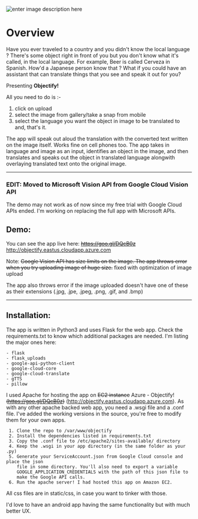 ![enter image description here](https://i.imgur.com/TtgGMEE.png)

Overview
===================
Have you ever traveled to a country and you didn't know the local language ? 
There's some object right in front of you but you don't know what it's called, in the local language.
For example, Beer is called Cerveza in Spanish. How'd a Japanese person know that ? 
What if you could have an assistant that can translate things that you see and speak it out for you?

Presenting **Objectify!**

All you need to do is :- 
 1. click on upload 
 2. select the image from gallery/take a snap from mobile
 3. select the language you want the object in image to be translated
    to 
 and, that's it.

The app will speak out aloud the translation with the converted text written on the image itself.
Works fine on cell phones too.
The app takes in language and image as an input, identifies an object in the image, and then translates and speaks out the object in translated language alongwith overlaying translated text onto the original image.


----------
### EDIT: Moved to Microsoft Vision API from Google Cloud Vision API
The demo may not work as of now since my free trial with Google Cloud APIs ended. I'm working on replacing the full app with Microsoft APIs.

## Demo:
You can see the app live here: ~~https://goo.gl/DQcB0z~~  http://objectify.eastus.cloudapp.azure.com

Note: ~~Google Vision API has size limits on the image. The app throws error when you try uploading image of huge size.~~ fixed with optimization of image upload

The app also throws error if the image uploaded doesn't have one of these as their extensions (.jpg, .jpe, .jpeg, .png, .gif, and .bmp)


----------
## Installation:

The app is written in Python3 and uses Flask for the web app.
Check the requirements.txt to know which additional packages are needed.
I'm listing the major ones here:

    - flask 
    - flask_uploads 
    - google-api-python-client 
    - google-cloud-core
    - google-cloud-translate 
    - gTTS 
    - pillow

I used Apache for hosting the app on ~~EC2 instance~~ Azure - Objectify! ~~(https://goo.gl/DQcB0z)~~ (http://objectify.eastus.cloudapp.azure.com). 
As with any other apache backed web app, you need a .wsgi file and a .conf file.
I've added the working versions in the source, you're free to modify them for your own apps.

     1. Clone the repo to /var/www/objectify 
     2. Install the dependencies listed in requirements.txt 
     3. Copy the .conf file to /etc/apache2/sites-available/ directory 
     4. Keep the .wsgi in your app directory (in the same folder as your .py) 
     5. Generate your ServiceAccount.json from Google Cloud console and place the json
        file in some directory. You'll also need to export a variable
        GOOGLE_APPLICATION_CREDENTIALS with the path of this json file to
        make the Google API calls.
     6. Run the apache server! I had hosted this app on Amazon EC2.

All css files are in static/css, in case you want to tinker with those.

I'd love to have an android app having the same functionality but with much better UX.
